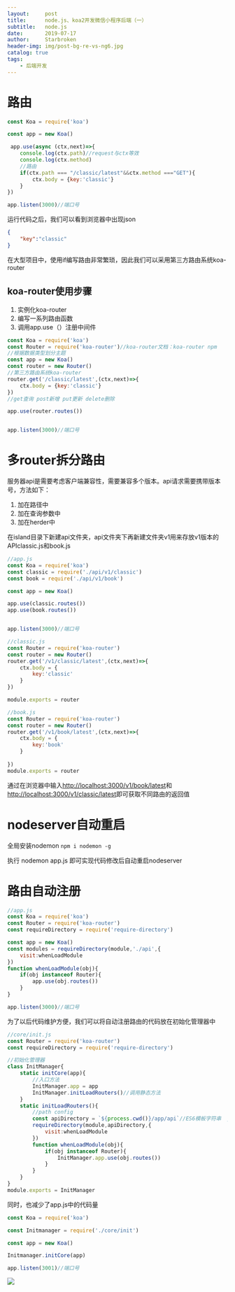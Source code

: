 ```yaml
---
layout:     post
title:      node.js、koa2开发微信小程序后端（一）
subtitle:   node.js
date:       2019-07-17
author:     Starbroken
header-img: img/post-bg-re-vs-ng6.jpg
catalog: true
tags:
    - 后端开发
---
```

# 路由

```javascript
const Koa = require('koa')

const app = new Koa() 

 app.use(async (ctx,next)=>{
    console.log(ctx.path)//request与ctx等效
    console.log(ctx.method)
    //路由
    if(ctx.path === "/classic/latest"&&ctx.method ==="GET"){
        ctx.body = {key:'classic'}
    } 
}) 

app.listen(3000)//端口号
```

运行代码之后，我们可以看到浏览器中出现json

```json
{
    "key":"classic"
}
```

在大型项目中，使用if编写路由非常繁琐，因此我们可以采用第三方路由系统koa-router

## koa-router使用步骤

1. 实例化koa-router
2. 编写一系列路由函数
3. 调用app.use（）注册中间件

```javascript
const Koa = require('koa')
const Router = require('koa-router')//koa-router文档：koa-router npm
//根据数据类型划分主题
const app = new Koa() 
const router = new Router()
//第三方路由系统koa-router
router.get('/classic/latest',(ctx,next)=>{
    ctx.body = {key:'classic'}
})
//get查询 post新增 put更新 delete删除

app.use(router.routes())


app.listen(3000)//端口号
```

# 多router拆分路由

服务器api是需要考虑客户端兼容性，需要兼容多个版本。api请求需要携带版本号，方法如下：

1. 加在路径中
2. 加在查询参数中
3. 加在herder中

在island目录下新建api文件夹，api文件夹下再新建文件夹v1用来存放v1版本的APIclassic.js和book.js

```javascript
//app.js
const Koa = require('koa')
const classic = require('./api/v1/classic')
const book = require('./api/v1/book')

const app = new Koa() 

app.use(classic.routes())
app.use(book.routes())


app.listen(3000)//端口号
```

```javascript
//classic.js
const Router = require('koa-router')
const router = new Router()
router.get('/v1/classic/latest',(ctx,next)=>{
    ctx.body = {
    	key:'classic'
    }
})

module.exports = router
```

```javascript
//book.js
const Router = require('koa-router')
const router = new Router()
router.get('/v1/book/latest',(ctx,next)=>{
    ctx.body = {
        key:'book'
    }
    
})
module.exports = router
```

通过在浏览器中输入<http://localhost:3000/v1/book/latest>和<http://localhost:3000/v1/classic/latest>即可获取不同路由的返回值

# nodeserver自动重启

全局安装nodemon `npm i nodemon -g`

执行 nodemon app.js 即可实现代码修改后自动重启nodeserver

# 路由自动注册

```javascript
//app.js
const Koa = require('koa')
const Router = require('koa-router')
const requireDirectory = require('require-directory')

const app = new Koa() 
const modules = requireDirectory(module,'./api',{
    visit:whenLoadModule
})
function whenLoadModule(obj){
    if(obj instanceof Router){
        app.use(obj.routes())
    }
}

app.listen(3000)//端口号
```

为了以后代码维护方便，我们可以将自动注册路由的代码放在初始化管理器中

```javascript
//core/init.js
const Router = require('koa-router')
const requireDirectory = require('require-directory')

//初始化管理器
class InitManager{
    static initCore(app){
        //入口方法
        InitManager.app = app
        InitManager.initLoadRouters()//调用静态方法
    }
    static initLoadRouters(){
        //path config
        const apiDirectory = `${process.cwd()}/app/api`//ES6模板字符串  process.cwd获取根目录
        requireDirectory(module,apiDirectory,{
            visit:whenLoadModule
        })
        function whenLoadModule(obj){
            if(obj instanceof Router){
                InitManager.app.use(obj.routes())
            }
        }
    }
}
module.exports = InitManager
```

同时，也减少了app.js中的代码量

```javascript
const Koa = require('koa')

const Initmanager = require('./core/init')

const app = new Koa() 

Initmanager.initCore(app)

app.listen(3001)//端口号
```

![](C:\Users\张利云\OneDrive\图片\typora\TIM截图20190718141101.png)

